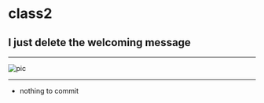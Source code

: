 # class2
## I just delete the welcoming message
---

![pic](https://www.simplilearn.com/ice9/free_resources_article_thumb/what_is_image_Processing.jpg)

---

- nothing to commit